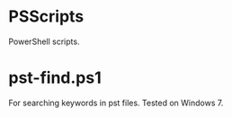 # PSScripts
PowerShell scripts.

# pst-find.ps1
For searching keywords in pst files.
Tested on Windows 7.
